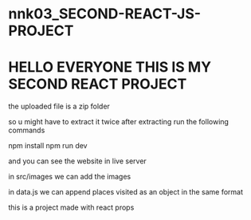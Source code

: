 # nnk03_SECOND-REACT-JS-PROJECT

# HELLO EVERYONE THIS IS MY SECOND REACT PROJECT
the uploaded file is a zip folder 

so u might have to extract it twice
after extracting 
run the following commands

npm install
npm run dev

and you can see the website in live server

in src/images we can add the images

in data.js we can append places visited as an object in the same format

this is a project made with react props
